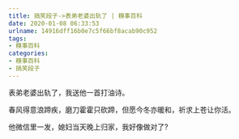 ```yaml
---
title: 搞笑段子->表弟老婆出轨了 | 糗事百科
date: 2020-01-08 06:33:53
urlname: 14916dff16b0e7c5f66bf8acab90c952
tags: 
- 糗事百科
categories:
- 糗事百科
- 搞笑段子
---
```

表弟老婆出轨了，我送他一首打油诗。

春风得意浪蹄疾，磨刀霍霍只砍蹄，但愿今冬亦暖和，祈求上苍让你活。

他微信里一发，媳妇当天晚上归家，我好像做对了?


